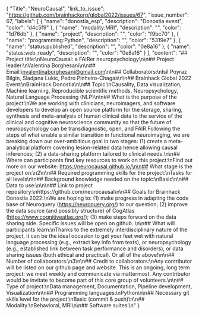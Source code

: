 {
  "Title": "NeuroCausal",
  "link_to_issue": "https://github.com/brainhackorg/global2022/issues/67",
  "issue_number": 67,
  "labels": [
    {
      "name": "donostia_esp",
      "description": "Donostia event",
      "color": "d4c5f9"
    },
    {
      "name": "modality:MRI",
      "description": "",
      "color": "1d76db"
    },
    {
      "name": "project",
      "description": "",
      "color": "f9bc70"
    },
    {
      "name": "programming:Python",
      "description": "",
      "color": "5319e7"
    },
    {
      "name": "status:published",
      "description": "",
      "color": "0e8a16"
    },
    {
      "name": "status:web_ready",
      "description": "",
      "color": "0e8a16"
    }
  ],
  "content": "## Project title:\nNeuroCausal: a FAIRer neuropsychology\n\n## Project leader:\nValentina Borghesani\n\n## Email:\nvalentinaborghesani@gmail.com\n\n## Collaborators:\nIsil Poyraz Bilgin, Sladjana Lukic, Pedro Pinheiro-Chagas\n\n## Brainhack Global 2022 Event:\nBrainHack Donostia\n\n## Topic:\nCausality, Data visualization, Machine learning, Reproducible scientific methods, Neuropsychology, Natural Language Processing (NLP)\n\n## What is the purpose of the project:\nWe are working with clinicians, neuroimagers, and software developers to develop an open source platform for the storage, sharing, synthesis and meta-analysis of human clinical data to the service of the clinical and cognitive neuroscience community so that the future of neuropsychology can be transdiagnostic, open, and FAIR.Following the steps of what enable a similar transition in functional neuroimaging, we are breaking down our over-ambitious goal in two stages: (1) create a meta-analytical platform covering lesion-related data hence allowing causal inferences; (2) a data-sharing platform tailored to clinical needs.\n\n## Where can participants find key resources to work on this project:\nFind out more on our website: https://neurocausal.github.io/\n\n## What stage is the project on:\n2\n\n## Required programming skills for the project:\nTasks for all levels\n\n## Background knowledge needed  on the topic:\nBasic\n\n## Data to use:\n\n\n## Link to project repository:\nhttps://github.com/neurocausal\n\n## Goals for Brainhack Donostia 2022:\nWe are hoping to: (1) make progress in adapting the code base of Neuroquery (https://neuroquery.org/) to our question; (2) improve the data source (and possibly structure) of CogAtlas (https://www.cognitiveatlas.org/); (3) make steps forward on the data sharing side. Specific issues will be open on github. \n\n## What will participants learn:\nThanks to the extremely interdisciplinary nature of the project, it can be the ideal occasion to get your feet wet with natural language processing (e.g., extract key info from texts), or neuropsychology (e.g., established link between task performance and disorders), or data sharing issues (both ethical and practical). Or all of the above!\n\n## Number of collaborators:\n3\n\n## Credit to collaborators:\nAny contributor will be listed on our github page and website. This is an ongoing, long term project: we meet weekly and communicate via mattermost. Any contributor would be invitate to become part of this core group of volunteers.\n\n## Type of project:\nData management, Documentation, Pipeline development, Visualization\n\n## Programming languages:\nPython\n\n## Necessary git skills level for the project:\nBasic (commit & push)\n\n## Modality:\nBehavioral, MRI\n\n## Software suites:\n"
}
